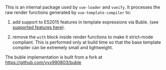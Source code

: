 This is an internal package used by `vue-loader` and `vueify`. It processes the raw render functions generated by `vue-template-compiler` to:

1. add support to ES2015 features in template expressions via Buble. (see [supported features here](https://buble.surge.sh/guide/#supported-features)).

2. remove the `with` block inside render functions to make it strict-mode compliant. This is performed only at build time so that the base template compiler can be extremely small and lightweight.

The buble implementation is built from a fork at https://github.com/yyx990803/buble
